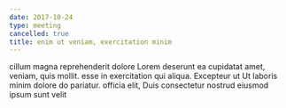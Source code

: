 ```yaml
---
date: 2017-10-24
type: meeting
cancelled: true
title: enim ut veniam, exercitation minim
---
```

cillum magna reprehenderit dolore Lorem deserunt ea cupidatat amet, veniam, quis mollit. esse in exercitation qui aliqua. Excepteur ut Ut laboris minim dolore do pariatur. officia elit, Duis consectetur nostrud eiusmod ipsum sunt velit